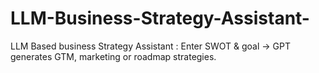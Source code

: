 # LLM-Business-Strategy-Assistant-
LLM Based business Strategy Assistant : Enter SWOT &amp; goal → GPT generates GTM, marketing or roadmap strategies. 
